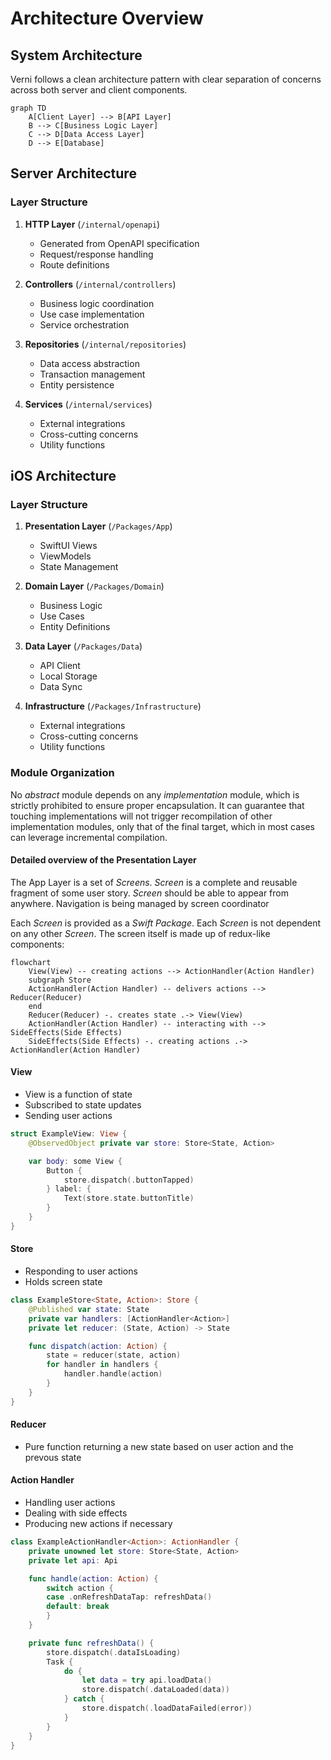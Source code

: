# Architecture Overview

## System Architecture

Verni follows a clean architecture pattern with clear separation of concerns across both server and client components.

```mermaid
graph TD
    A[Client Layer] --> B[API Layer]
    B --> C[Business Logic Layer]
    C --> D[Data Access Layer]
    D --> E[Database]
```

## Server Architecture

### Layer Structure

1. **HTTP Layer** (`/internal/openapi`)
   - Generated from OpenAPI specification
   - Request/response handling
   - Route definitions

2. **Controllers** (`/internal/controllers`)
   - Business logic coordination
   - Use case implementation
   - Service orchestration

3. **Repositories** (`/internal/repositories`)
   - Data access abstraction
   - Transaction management
   - Entity persistence

4. **Services** (`/internal/services`)
   - External integrations
   - Cross-cutting concerns
   - Utility functions

## iOS Architecture

### Layer Structure

1. **Presentation Layer** (`/Packages/App`)
   - SwiftUI Views
   - ViewModels
   - State Management

2. **Domain Layer** (`/Packages/Domain`)
   - Business Logic
   - Use Cases
   - Entity Definitions

3. **Data Layer**  (`/Packages/Data`)
   - API Client
   - Local Storage
   - Data Sync

4. **Infrastructure** (`/Packages/Infrastructure`)
   - External integrations
   - Cross-cutting concerns
   - Utility functions

### Module Organization 

No *abstract* module depends on any *implementation* module, which is strictly prohibited to ensure proper encapsulation. It can guarantee that touching implementations will not trigger recompilation of other implementation modules, only that of the final target, which in most cases can leverage incremental compilation.

#### Detailed overview of the Presentation Layer

The App Layer is a set of _Screens_. _Screen_ is a complete and reusable fragment of some user story. _Screen_ should be able to appear from anywhere. Navigation is being managed by screen coordinator

Each _Screen_ is provided as a _Swift Package_. Each *Screen* is not dependent on any other _Screen_. The screen itself is made up of redux-like components:

```mermaid
flowchart
    View(View) -- creating actions --> ActionHandler(Action Handler)
    subgraph Store
    ActionHandler(Action Handler) -- delivers actions --> Reducer(Reducer)
    end
    Reducer(Reducer) -. creates state .-> View(View)
    ActionHandler(Action Handler) -- interacting with --> SideEffects(Side Effects)
    SideEffects(Side Effects) -. creating actions .-> ActionHandler(Action Handler)
```

#### View

- View is a function of state
- Subscribed to state updates
- Sending user actions

```swift
struct ExampleView: View {
    @ObservedObject private var store: Store<State, Action>

    var body: some View {
        Button {
            store.dispatch(.buttonTapped)
        } label: {
            Text(store.state.buttonTitle)    
        }
    }
}
```

#### Store

- Responding to user actions
- Holds screen state

```swift
class ExampleStore<State, Action>: Store {
    @Published var state: State
    private var handlers: [ActionHandler<Action>]
    private let reducer: (State, Action) -> State

    func dispatch(action: Action) {
        state = reducer(state, action)
        for handler in handlers {
            handler.handle(action)
        }
    }
}
```

#### Reducer

- Pure function returning a new state based on user action and the prevous state

#### Action Handler

- Handling user actions
- Dealing with side effects
- Producing new actions if necessary

```swift
class ExampleActionHandler<Action>: ActionHandler {
    private unowned let store: Store<State, Action>
    private let api: Api

    func handle(action: Action) {
        switch action {
        case .onRefreshDataTap: refreshData()
        default: break
        }
    }

    private func refreshData() {
        store.dispatch(.dataIsLoading)
        Task {
            do {
                let data = try api.loadData()
                store.dispatch(.dataLoaded(data))
            } catch {
                store.dispatch(.loadDataFailed(error))
            }
        }
    }
}
```
